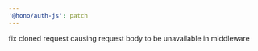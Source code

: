 ```yaml
---
'@hono/auth-js': patch
---
```


fix cloned request causing request body to be unavailable in middleware
